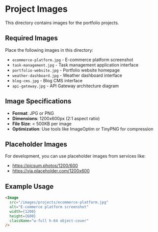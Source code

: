 # Project Images

This directory contains images for the portfolio projects.

## Required Images

Place the following images in this directory:

- `ecommerce-platform.jpg` - E-commerce platform screenshot
- `task-management.jpg` - Task management application interface
- `portfolio-website.jpg` - Portfolio website homepage
- `weather-dashboard.jpg` - Weather dashboard interface
- `blog-cms.jpg` - Blog CMS interface
- `api-gateway.jpg` - API Gateway architecture diagram

## Image Specifications

- **Format**: JPG or PNG
- **Dimensions**: 1200x600px (2:1 aspect ratio)
- **File Size**: < 500KB per image
- **Optimization**: Use tools like ImageOptim or TinyPNG for compression

## Placeholder Images

For development, you can use placeholder images from services like:
- https://picsum.photos/1200/600
- https://via.placeholder.com/1200x600

## Example Usage

```html
<Image
  src="/images/projects/ecommerce-platform.jpg"
  alt="E-commerce platform screenshot"
  width={1200}
  height={600}
  className="w-full h-64 object-cover"
/>
```

